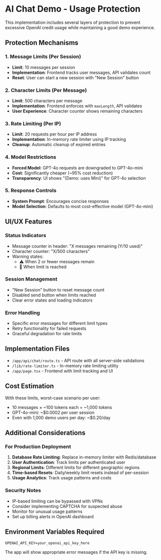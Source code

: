 # AI Chat Demo - Usage Protection

This implementation includes several layers of protection to prevent excessive OpenAI credit usage while maintaining a good demo experience.

## Protection Mechanisms

### 1. Message Limits (Per Session)
- **Limit**: 10 messages per session
- **Implementation**: Frontend tracks user messages, API validates count
- **Reset**: User can start a new session with "New Session" button

### 2. Character Limits (Per Message)
- **Limit**: 500 characters per message
- **Implementation**: Frontend enforces with `maxLength`, API validates
- **User Experience**: Character counter shows remaining characters

### 3. Rate Limiting (Per IP)
- **Limit**: 20 requests per hour per IP address
- **Implementation**: In-memory rate limiter using IP tracking
- **Cleanup**: Automatic cleanup of expired entries

### 4. Model Restrictions
- **Forced Model**: GPT-4o requests are downgraded to GPT-4o-mini
- **Cost**: Significantly cheaper (~95% cost reduction)
- **Transparency**: UI shows "(Demo: uses Mini)" for GPT-4o selection

### 5. Response Controls
- **System Prompt**: Encourages concise responses
- **Model Selection**: Defaults to most cost-effective model (GPT-4o-mini)

## UI/UX Features

### Status Indicators
- Message counter in header: "X messages remaining (Y/10 used)"
- Character counter: "X/500 characters"
- Warning states:
  - ⚠️ When 2 or fewer messages remain
  - 🚫 When limit is reached

### Session Management
- "New Session" button to reset message count
- Disabled send button when limits reached
- Clear error states and loading indicators

### Error Handling
- Specific error messages for different limit types
- Retry functionality for failed requests
- Graceful degradation for rate limits

## Implementation Files

- `/app/api/chat/route.ts` - API route with all server-side validations
- `/lib/rate-limiter.ts` - In-memory rate limiting utility
- `/app/page.tsx` - Frontend with limit tracking and UI

## Cost Estimation

With these limits, worst-case scenario per user:
- 10 messages × ~100 tokens each = ~1,000 tokens
- GPT-4o-mini: ~$0.0002 per user session
- Even with 1,000 demo users per day: ~$0.20/day

## Additional Considerations

### For Production Deployment
1. **Database Rate Limiting**: Replace in-memory limiter with Redis/database
2. **User Authentication**: Track limits per authenticated user
3. **Regional Limits**: Different limits for different geographic regions
4. **Time-based Resets**: Daily/weekly limit resets instead of per-session
5. **Usage Analytics**: Track usage patterns and costs

### Security Notes
- IP-based limiting can be bypassed with VPNs
- Consider implementing CAPTCHA for suspected abuse
- Monitor for unusual usage patterns
- Set up billing alerts in OpenAI dashboard

## Environment Variables Required

```env
OPENAI_API_KEY=your_openai_api_key_here
```

The app will show appropriate error messages if the API key is missing.
